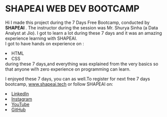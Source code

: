 # SHAPEAI WEB DEV BOOTCAMP

Hi I made this project during the 7 Days Free Bootcamp, conducted by <b>SHAPEAI
  </b>.
  The instructor during the session was Mr. Shurya Sinha (a Data Analyst at Jio). I got to
  learn a lot during these 7 days and it was an amazing experience learning with SHAPEAI.
  <br>I got to have hands on experience on :
  <li>HTML
  <li>CSS
  <br>during these 7 days,and everything was explained from the very basics so that 
  anyone wi!h zero experience on programming can learn.
  
  I enjoyed these 7 days, you can as well.To register for next free 7 days bootcamp, 
  www.shapeai.tech
  or follow SHAPEAI on:
   <li><a href="https://in.linkedin.com/company/shapeai">LinkedIn</a>
   <li><a href="https://www.instagram.com/shape.ai/?hl=en">Instagram</a>
   <li><a href="https://www.youtube.com/channel/UCTUvDLTW9meuDXWcbmiSPdA">YouTube</a>
   <li><a href="https://github.com/shapeai">GitHub</a>

